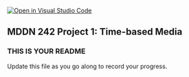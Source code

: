 [![Open in Visual Studio Code](https://classroom.github.com/assets/open-in-vscode-718a45dd9cf7e7f842a935f5ebbe5719a5e09af4491e668f4dbf3b35d5cca122.svg)](https://classroom.github.com/online_ide?assignment_repo_id=11462214&assignment_repo_type=AssignmentRepo)
## MDDN 242 Project 1: Time-based Media  

### THIS IS YOUR README

Update this file as you go along to record your progress.
